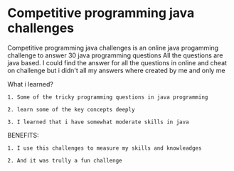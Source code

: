 # Competitive programming java challenges

Competitive programming java challenges is an online java progamming challenge to answer 30 java programming questions
All the questions are java based. I could find the answer for all the questions in online and cheat on challenge
but i didn't all my answers where created by me and only me
  


What i learned?
	
	1. Some of the tricky programming questions in java programming

	2. learn some of the key concepts deeply

	3. I learned that i have somewhat moderate skills in java

BENEFITS:
       
	1. I use this challenges to measure my skills and knowleadges

	2. And it was trully a fun challenge